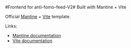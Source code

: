 #Frontend for anti-fomo-feed-V2# 
Built with Mantine + Vite

Official [Mantine](https://mantine.dev/) + [Vite](https://vitejs.dev/) template.

Links:

- [Mantine documentation](https://mantine.dev/)
- [Vite documentation](https://vitejs.dev/)

